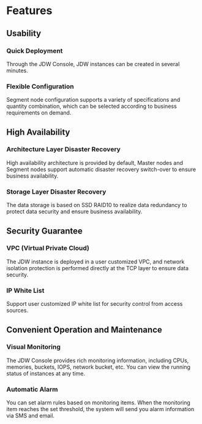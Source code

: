 # Features

## Usability

### Quick Deployment

Through the JDW Console, JDW instances can be created in several minutes.

### Flexible Configuration

Segment node configuration supports a variety of specifications and quantity combination, which can be selected according to business requirements on demand.

## High Availability

### Architecture Layer Disaster Recovery

High availability architecture is provided by default, Master nodes and Segment nodes support automatic disaster recovery switch-over to ensure business availability.

### Storage Layer Disaster Recovery

The data storage is based on SSD RAID10 to realize data redundancy to protect data security and ensure business availability.

## Security Guarantee

### VPC (Virtual Private Cloud)

The JDW instance is deployed in a user customized VPC, and network isolation protection is performed directly at the TCP layer to ensure data security.

### IP White List

 Support user customized IP white list for security control from access sources. 

## Convenient Operation and Maintenance

### Visual Monitoring

The JDW Console provides rich monitoring information, including CPUs, memories, buckets, IOPS, network bucket, etc. You can view the running status of instances at any time.

### Automatic Alarm

You can set alarm rules based on monitoring items. When the monitoring item reaches the set threshold, the system will send you alarm information via SMS and email.
